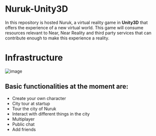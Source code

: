 # Nuruk-Unity3D

In this repository is hosted Nuruk, a virtual reality game in **Unity3D** that offers the experience of a new virtual world. This game will consume resources relevant to Near, Near Reality and third party services that can contribute enough to make this experience a reality.

# Infrastructure

![image](https://user-images.githubusercontent.com/44384347/171067568-7172db95-b845-4b51-9873-f23d6431f4c1.png)

## Basic functionalities at the moment are:

- Create your own character
- City tour at startup
- Tour the city of Nuruk
- Interact with different things in the city
- Multiplayer
- Public chat
- Add friends
